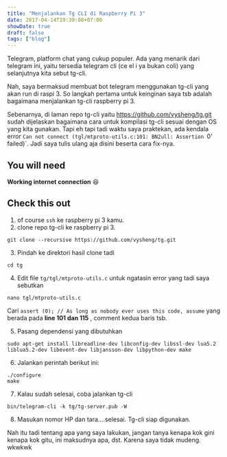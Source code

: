 ```yaml
---
title: "Menjalankan Tg CLI di Raspberry Pi 3"
date: 2017-04-14T19:39:08+07:00
showDate: true
draft: false
tags: ["blog"]
---
```


Telegram, platform chat yang cukup populer. Ada yang menarik dari telegram ini, yaitu tersedia telegram cli (ce el i ya bukan coli) yang selanjutnya kita sebut tg-cli.

Nah, saya bermaksud membuat bot telegram menggunakan tg-cli yang akan run di raspi 3. So langkah pertama untuk keinginan saya tsb adalah bagaimana menjalankan tg-cli raspberry pi 3.

Sebenarnya, di laman repo tg-cli yaitu https://github.com/vysheng/tg.git sudah dijelaskan bagaimana cara untuk kompilasi tg-cli sesuai dengan OS yang kita gunakan. Tapi eh tapi tadi waktu saya praktekan, ada kendala error `Can not connect (tgl/mtproto-utils.c:101: BN2ull: Assertion `0' failed)`. Jadi saya tulis ulang aja disini beserta cara fix-nya.

## You will need

**Working internet connection** :laughing:

## Check this out

1. of course `ssh` ke raspberry pi 3 kamu.
2. clone repo tg-cli ke raspberry pi 3.
```shell
git clone --recursive https://github.com/vysheng/tg.git
```
3. Pindah ke direktori hasil clone tadi
```shell
cd tg
```
4. Edit file `tg/tgl/mtproto-utils.c` untuk ngatasin error yang tadi saya sebutkan
```shell
nano tgl/mtproto-utils.c
```
Cari `assert (0); // As long as nobody ever uses this code, assume` yang berada pada **line 101 dan 115** , comment kedua baris tsb.

5. Pasang dependensi yang dibutuhkan
```shell
sudo apt-get install libreadline-dev libconfig-dev libssl-dev lua5.2 liblua5.2-dev libevent-dev libjansson-dev libpython-dev make
```
6. Jalankan perintah berikut ini:
```shell
./configure
make
```
7. Kalau sudah selesai, coba jalankan tg-cli
```shell
bin/telegram-cli -k tg/tg-server.pub -W
```
8. Masukan nomor HP dan tara....selesai. Tg-cli siap digunakan.

Nah itu tadi tentang apa yang saya lakukan, jangan tanya kenapa kok gini kenapa kok gitu, ini maksudnya apa, dst. Karena saya tidak mudeng. wkwkwk
